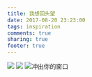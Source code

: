 ```yaml
---
title: 我想回头望
date: 2017-08-20 23:23:00
tags: inspiration
comments: true
sharing: true
footer: true
---
```

![](/images/handwriting/Windows98_1.jpg)
![](/images/handwriting/Windows98_2.jpg)
![冲出你的窗口](/images/handwriting/Windows98_3.jpg)
